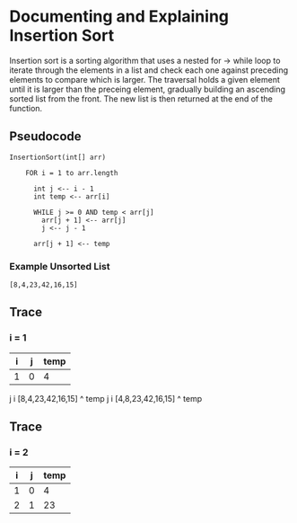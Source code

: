 # Documenting and Explaining Insertion Sort

Insertion sort is a sorting algorithm that uses a nested for -> while loop to iterate through the elements in a list and check each one against preceding elements to compare which is larger. The traversal holds a given element until it is larger than the preceing element, gradually building an ascending sorted list from the front. The new list is then returned at the end of the function.

## Pseudocode
```
InsertionSort(int[] arr)
  
    FOR i = 1 to arr.length
    
      int j <-- i - 1
      int temp <-- arr[i]
      
      WHILE j >= 0 AND temp < arr[j]
        arr[j + 1] <-- arr[j]
        j <-- j - 1
        
      arr[j + 1] <-- temp
```

### Example Unsorted List

`[8,4,23,42,16,15]`

## Trace

### i = 1

i | j | temp
--|---|-----
1 | 0 | 4


 j i
[8,4,23,42,16,15]
   ^
  temp
   j i
[4,8,23,42,16,15]
     ^
    temp 

## Trace

### i = 2

i | j | temp
--|---|-----
1 | 0 | 4
2 | 1 | 23